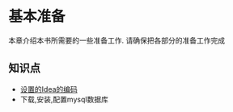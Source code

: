 # 基本准备

本章介绍本书所需要的一些准备工作. 请确保把各部分的准备工作完成

## 知识点

* [设置的Idea的编码](https://www.cnblogs.com/wqh17/p/7007492.html)
* 下载,安装,配置mysql数据库